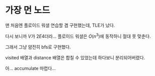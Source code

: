 # 가장 먼 노드

맨 처음엔 플로이드 워셜 연습할 겸 구현했는데, TLE가 났다.

다시 보니까 $V$가 $2E4$더라... 플로이드 워셜은 $O(n^3)$에 동작하니 절대 못 맞춘다.

그래서 그냥 얌전히 bfs로 구현했다.

visited 배열과 distance 배열은 합칠 수 있었는데 하다보니 분리되어버렸다.

아... accumulate 마렵다...
